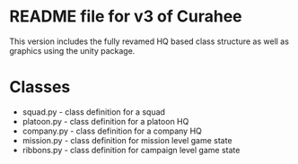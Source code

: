 # README file for v3 of Curahee
This version includes the fully revamed HQ based class structure as well as graphics using the unity package.

# Classes
* squad.py - class definition for a squad
* platoon.py - class definition for a platoon HQ
* company.py - class definition for a company HQ
* mission.py - class definition for mission level game state
* ribbons.py - class definition for campaign level game state